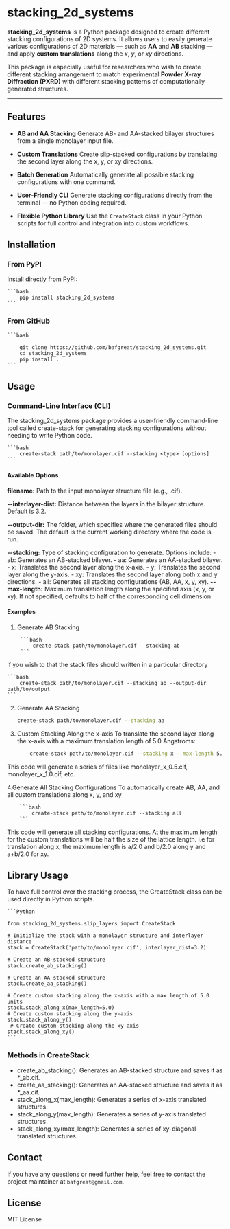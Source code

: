 # stacking_2d_systems

**stacking_2d_systems** is a Python package designed to create different stacking configurations of 2D systems. It allows users to easily generate various configurations of 2D materials — such as **AA** and **AB** stacking — and apply **custom translations** along the *x*, *y*, or *xy* directions.

This package is especially useful for researchers who wish to create different stacking arrangement to match experimental **Powder X-ray Diffraction (PXRD)** with different stacking patterns of computationally generated structures.

---

## Features

- **AB and AA Stacking**
  Generate AB- and AA-stacked bilayer structures from a single monolayer input file.

- **Custom Translations**
  Create slip-stacked configurations by translating the second layer along the x, y, or xy directions.

- **Batch Generation**
  Automatically generate all possible stacking configurations with one command.

- **User-Friendly CLI**
  Generate stacking configurations directly from the terminal — no Python coding required.

- **Flexible Python Library**
  Use the `CreateStack` class in your Python scripts for full control and integration into custom workflows.

## Installation

### From PyPI

Install directly from [PyPI](https://pypi.org/project/stacking_2d_systems):

    ```bash
        pip install stacking_2d_systems
    ```

### From GitHub

    ```bash

        git clone https://github.com/bafgreat/stacking_2d_systems.git
        cd stacking_2d_systems
        pip install .
    ```

## Usage

### Command-Line Interface (CLI)

The stacking_2d_systems package provides a user-friendly command-line tool called create-stack for generating stacking configurations without needing to write Python code.

    ```bash
        create-stack path/to/monolayer.cif --stacking <type> [options]
    ```

#### Available Options

**filename:**
        Path to the input monolayer structure file (e.g., .cif).

**--interlayer-dist:**
        Distance between the layers in the bilayer structure. Default is 3.2.

**--output-dir:**
    The folder, which specifies where the generated files should be saved. The default is the current working directory where the code is run.

**--stacking:**
    Type of stacking configuration to generate. Options include:
        - ab: Generates an AB-stacked bilayer.
        - aa: Generates an AA-stacked bilayer.
        - x: Translates the second layer along the x-axis.
        - y: Translates the second layer along the y-axis.
        - xy: Translates the second layer along both x and y directions.
        - all: Generates all stacking configurations (AB, AA, x, y, xy).
**--max-length:**
        Maximum translation length along the specified axis (x, y, or xy). If not specified, defaults to half of the corresponding cell dimension

#### Examples

1. Generate AB Stacking

        ```bash
            create-stack path/to/monolayer.cif --stacking ab
        ```

if you wish to that the stack files should written in a particular directory

    ```bash
        create-stack path/to/monolayer.cif --stacking ab --output-dir path/to/output
    ```

2. Generate AA Stacking

    ```bash
    create-stack path/to/monolayer.cif --stacking aa
    ```

3. Custom Stacking Along the x-axis
To translate the second layer along the x-axis with a maximum translation length of 5.0 Angstroms:

    ```bash
        create-stack path/to/monolayer.cif --stacking x --max-length 5.0
    ```

This code will generate a series of files like monolayer_x_0.5.cif, monolayer_x_1.0.cif, etc.

4.Generate All Stacking Configurations
To automatically create AB, AA, and all custom translations along x, y, and xy

        ```bash
            create-stack path/to/monolayer.cif --stacking all
        ```

This code will generate all stacking configurations. At the maximum length for the custom translations will be half the size of the lattice length. i.e for translation along x, the maximum length is a/2.0 and b/2.0 along y and a+b/2.0 for xy.

## Library Usage

To have full control over the stacking process, the CreateStack class can be used directly in Python scripts.

    ```Python

    from stacking_2d_systems.slip_layers import CreateStack

    # Initialize the stack with a monolayer structure and interlayer distance
    stack = CreateStack('path/to/monolayer.cif', interlayer_dist=3.2)

    # Create an AB-stacked structure
    stack.create_ab_stacking()

    # Create an AA-stacked structure
    stack.create_aa_stacking()

    # Create custom stacking along the x-axis with a max length of 5.0 units
    stack.stack_along_x(max_length=5.0)
    # Create custom stacking along the y-axis
    stack.stack_along_y()
     # Create custom stacking along the xy-axis
    stack.stack_along_xy()
    ```

### Methods in CreateStack

- create_ab_stacking():
    Generates an AB-stacked structure and saves it as *_ab.cif.
- create_aa_stacking():
    Generates an AA-stacked structure and saves it as *_aa.cif.
- stack_along_x(max_length):
    Generates a series of x-axis translated structures.
- stack_along_y(max_length):
    Generates a series of y-axis translated structures.
- stack_along_xy(max_length):
    Generates a series of xy-diagonal translated structures.

## Contact

If you have any questions or need further help, feel free to contact the project maintainer at `bafgreat@gmail.com`.

## License

MIT License
